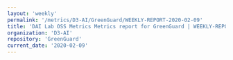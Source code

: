 ```yaml
---
layout: 'weekly'
permalink: '/metrics/D3-AI/GreenGuard/WEEKLY-REPORT-2020-02-09'
title: 'DAI Lab OSS Metrics Metrics report for GreenGuard | WEEKLY-REPORT-2020-02-09'
organization: 'D3-AI'
repository: 'GreenGuard'
current_date: '2020-02-09'
---
```

